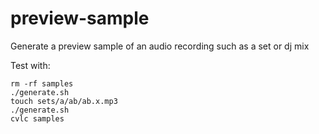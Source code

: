 # preview-sample

Generate a preview sample of an audio recording such as a set or dj mix

Test with:

    rm -rf samples
    ./generate.sh
    touch sets/a/ab/ab.x.mp3
    ./generate.sh
    cvlc samples
